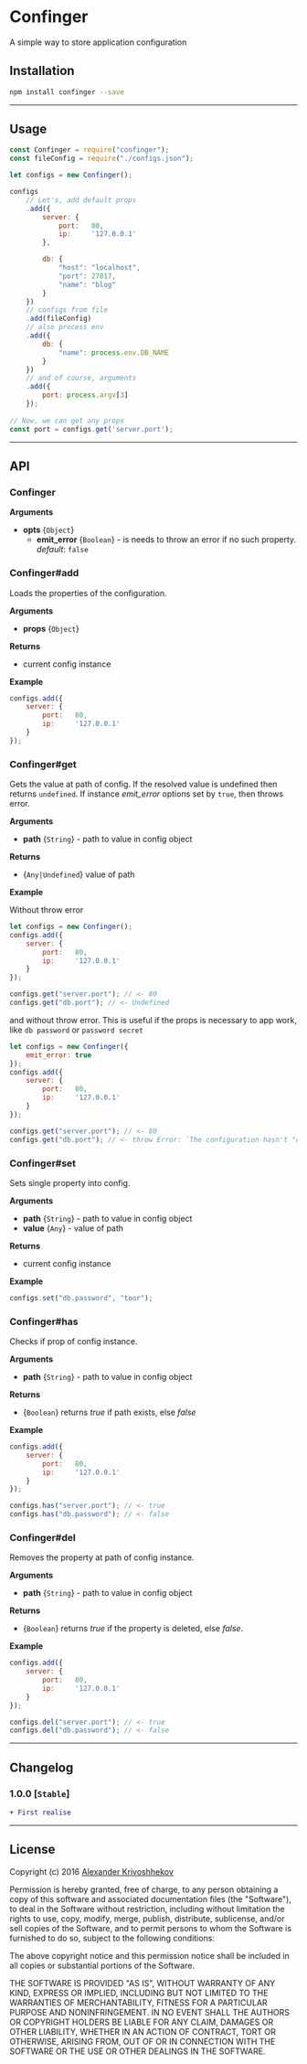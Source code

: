 # Confinger
A simple way to store application configuration

## Installation
```sh
npm install confinger --save
```

--------------------------------------------------------------------------------

## Usage
```js
const Confinger = require("confinger");
const fileConfig = require("./configs.json");

let configs = new Confinger();

configs
    // Let's, add default props
    .add({
        server: {
            port:   80,
            ip:     '127.0.0.1'
        },

        db: {
            "host": "localhost",
            "port": 27017,
            "name": "blog"
        }
    })
    // configs from file
    .add(fileConfig)
    // also process env
    .add({
        db: {
            "name": process.env.DB_NAME
        }
    })
    // and of course, arguments
    .add({
        port: process.argv[3]
    });
    
// Now, we can get any props
const port = configs.get('server.port');
```

--------------------------------------------------------------------------------

## API
### Confinger
**Arguments**
* **opts** {`Object`}
    * **emit_error** {`Boolean`} - is needs to throw an error if no such property. *default*: `false`

### Confinger\#add
Loads the properties of the configuration.

**Arguments**
* **props** {`Object`}

**Returns**
* current config instance

**Example**

```js
configs.add({
    server: {
        port:   80,
        ip:     '127.0.0.1'
    }
});
```

### Confinger\#get
Gets the value at path of config. If the resolved value is undefined then returns `undefined`. If instance *emit_error* options set by `true`, then throws error.

**Arguments**
* **path** {`String`} - path to value in config object

**Returns**
* {`Any|Undefined`} value of path

**Example**

Without throw error

```js
let configs = new Confinger();
configs.add({
    server: {
        port:   80,
        ip:     '127.0.0.1'
    }
});

configs.get("server.port"); // <- 80
configs.get("db.port"); // <- Undefined
```

and without throw error. This is useful if the props is necessary to app work, like `db password` or `password secret`

```js
let configs = new Confinger({
    emit_error: true
});
configs.add({
    server: {
        port:   80,
        ip:     '127.0.0.1'
    }
});

configs.get("server.port"); // <- 80
configs.get("db.port"); // <- throw Error: `The configuration hasn't "db.port"`
```

### Confinger\#set
Sets single property into config.

**Arguments**
* **path** {`String`} - path to value in config object
* **value** {`Any`} - value of path

**Returns**
* current config instance

**Example**

```js
configs.set("db.password", "toor");
```

### Confinger\#has
Checks if prop of config instance.

**Arguments**
* **path** {`String`} - path to value in config object

**Returns**
* {`Boolean`} returns *true* if path exists, else *false*

**Example**

```js
configs.add({
    server: {
        port:   80,
        ip:     '127.0.0.1'
    }
});

configs.has("server.port"); // <- true
configs.has("db.password"); // <- false
```

### Confinger\#del
Removes the property at path of config instance.

**Arguments**
* **path** {`String`} - path to value in config object

**Returns**
* {`Boolean`} returns *true* if the property is deleted, else *false*.

**Example**

```js
configs.add({
    server: {
        port:   80,
        ip:     '127.0.0.1'
    }
});

configs.del("server.port"); // <- true
configs.del("db.password"); // <- false
```

--------------------------------------------------------------------------------

## Changelog
### 1.0.0 [`Stable`]
```diff
+ First realise
```

--------------------------------------------------------------------------------

## License
Copyright (c)  2016 [Alexander Krivoshhekov](http://github.com/SuperPaintman)

Permission is hereby granted, free of charge, to any person obtaining a copy of this software and associated documentation files (the "Software"), to deal in the Software without restriction, including without limitation the rights to use, copy, modify, merge, publish, distribute, sublicense, and/or sell copies of the Software, and to permit persons to whom the Software is furnished to do so, subject to the following conditions:

The above copyright notice and this permission notice shall be included in all copies or substantial portions of the Software.

THE SOFTWARE IS PROVIDED "AS IS", WITHOUT WARRANTY OF ANY KIND, EXPRESS OR IMPLIED, INCLUDING BUT NOT LIMITED TO THE WARRANTIES OF MERCHANTABILITY, FITNESS FOR A PARTICULAR PURPOSE AND NONINFRINGEMENT. IN NO EVENT SHALL THE AUTHORS OR COPYRIGHT HOLDERS BE LIABLE FOR ANY CLAIM, DAMAGES OR OTHER LIABILITY, WHETHER IN AN ACTION OF CONTRACT, TORT OR OTHERWISE, ARISING FROM, OUT OF OR IN CONNECTION WITH THE SOFTWARE OR THE USE OR OTHER DEALINGS IN THE SOFTWARE.